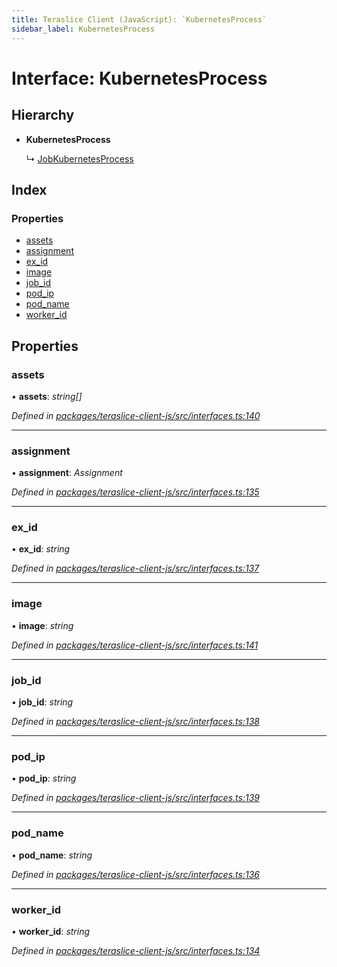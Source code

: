 ```yaml
---
title: Teraslice Client (JavaScript): `KubernetesProcess`
sidebar_label: KubernetesProcess
---
```


# Interface: KubernetesProcess

## Hierarchy

* **KubernetesProcess**

  ↳ [JobKubernetesProcess](jobkubernetesprocess.md)

## Index

### Properties

* [assets](kubernetesprocess.md#assets)
* [assignment](kubernetesprocess.md#assignment)
* [ex_id](kubernetesprocess.md#ex_id)
* [image](kubernetesprocess.md#image)
* [job_id](kubernetesprocess.md#job_id)
* [pod_ip](kubernetesprocess.md#pod_ip)
* [pod_name](kubernetesprocess.md#pod_name)
* [worker_id](kubernetesprocess.md#worker_id)

## Properties

###  assets

• **assets**: *string[]*

*Defined in [packages/teraslice-client-js/src/interfaces.ts:140](https://github.com/terascope/teraslice/blob/78714a985/packages/teraslice-client-js/src/interfaces.ts#L140)*

___

###  assignment

• **assignment**: *Assignment*

*Defined in [packages/teraslice-client-js/src/interfaces.ts:135](https://github.com/terascope/teraslice/blob/78714a985/packages/teraslice-client-js/src/interfaces.ts#L135)*

___

###  ex_id

• **ex_id**: *string*

*Defined in [packages/teraslice-client-js/src/interfaces.ts:137](https://github.com/terascope/teraslice/blob/78714a985/packages/teraslice-client-js/src/interfaces.ts#L137)*

___

###  image

• **image**: *string*

*Defined in [packages/teraslice-client-js/src/interfaces.ts:141](https://github.com/terascope/teraslice/blob/78714a985/packages/teraslice-client-js/src/interfaces.ts#L141)*

___

###  job_id

• **job_id**: *string*

*Defined in [packages/teraslice-client-js/src/interfaces.ts:138](https://github.com/terascope/teraslice/blob/78714a985/packages/teraslice-client-js/src/interfaces.ts#L138)*

___

###  pod_ip

• **pod_ip**: *string*

*Defined in [packages/teraslice-client-js/src/interfaces.ts:139](https://github.com/terascope/teraslice/blob/78714a985/packages/teraslice-client-js/src/interfaces.ts#L139)*

___

###  pod_name

• **pod_name**: *string*

*Defined in [packages/teraslice-client-js/src/interfaces.ts:136](https://github.com/terascope/teraslice/blob/78714a985/packages/teraslice-client-js/src/interfaces.ts#L136)*

___

###  worker_id

• **worker_id**: *string*

*Defined in [packages/teraslice-client-js/src/interfaces.ts:134](https://github.com/terascope/teraslice/blob/78714a985/packages/teraslice-client-js/src/interfaces.ts#L134)*
